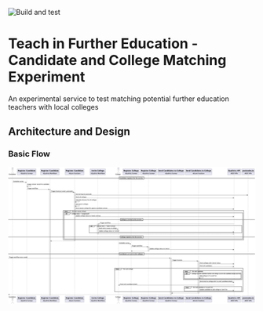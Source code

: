 ![Build and test](https://github.com/DFE-Digital/teach-in-fe-matching-experiment/actions/workflows/build-and-deploy.yml/badge.svg)

# Teach in Further Education - Candidate and College Matching Experiment
An experimental service to test matching potential further education teachers with local colleges

## Architecture and Design

### Basic Flow
![Basic Flow](docs/images/basic_flow.png?raw=true)
